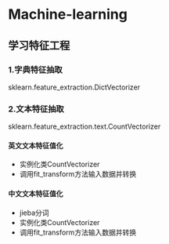 # Machine-learning 
## 学习特征工程
### 1.字典特征抽取
sklearn.feature_extraction.DictVectorizer
### 2.文本特征抽取
sklearn.feature_extraction.text.CountVectorizer
#### 英文文本特征值化
* 实例化类CountVectorizer
* 调用fit_transform方法输入数据并转换
#### 中文文本特征值化
* jieba分词
* 实例化类CountVectorizer
* 调用fit_transform方法输入数据并转换

